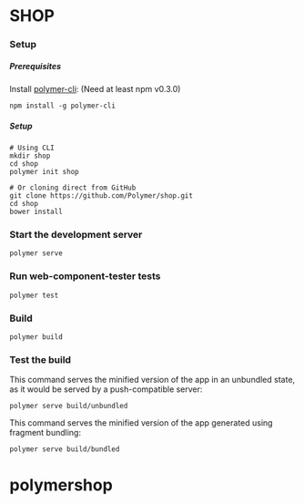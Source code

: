 # SHOP

### Setup

##### Prerequisites

Install [polymer-cli](https://github.com/Polymer/polymer-cli):
(Need at least npm v0.3.0)

    npm install -g polymer-cli


##### Setup
    # Using CLI
    mkdir shop
    cd shop
    polymer init shop
    
    # Or cloning direct from GitHub
    git clone https://github.com/Polymer/shop.git
    cd shop
    bower install

### Start the development server

    polymer serve

### Run web-component-tester tests

    polymer test

### Build

    polymer build

### Test the build

This command serves the minified version of the app in an unbundled state, as it would be served by a push-compatible server:

    polymer serve build/unbundled
    
This command serves the minified version of the app generated using fragment bundling:

    polymer serve build/bundled
# polymershop
